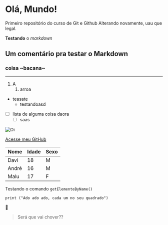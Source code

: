 # Olá, Mundo!
 Primeiro repositório do curso de Git e Github
 Alterando novamente, uau que legal.

**Testando** o *markdown*

## Um comentário pra testar o Markdown
### coisa ~bacana~
---

1. A
   1. arroa

* teasate 
   * testandoasd

- [ ] lista de alguma coisa daora
   - [ ] saas

![Oi](https://user-images.githubusercontent.com/56942777/122691659-784f5080-d207-11eb-94f5-f24228d0137b.png)

[Acesse meu GitHub](https://github.com/Davi-s-brain)

Nome | Idade | Sexo
---|---|---
Davi | 18 | M
André | 16 | M
Malu | 17 | F

Testando o comando `getElementeByName()`

```
print ("Ado ado ado, cada um no seu quadrado")
```
🖖

> Será que vai chover??
